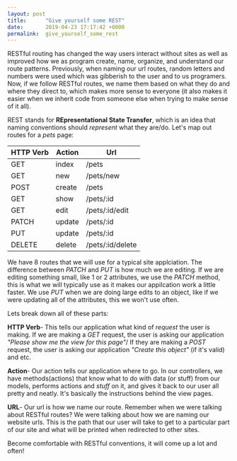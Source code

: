 ```yaml
---
layout: post
title:      "Give yourself some REST"
date:       2019-04-23 17:17:42 +0000
permalink:  give_yourself_some_rest
---
```



RESTful routing has changed the way users interact without sites as well as improved how we as program create, name, organize, and understand our route patterns. Previously, when naming our url routes, random letters and numbers were used which was gibberish to the user and to us programers. Now, if we follow RESTful routes, we name them based on what they do and where they direct to, which makes more sense to everyone (it also makes it easier when we inherit code from someone else when trying to make sense of it all).

REST stands for **REpresentational State Transfer**, which is an idea that naming conventions should *represent* what they are/do. Let's map out routes for a *pets* page:

| HTTP Verb | Action | Url |
| -------- | -------- | -------|
| GET | index | /pets |
| GET | new | /pets/new |
| POST | create | /pets |
| GET | show | /pets/:id |
| GET | edit | /pets/:id/edit |
| PATCH | update | /pets/:id |
| PUT | update | /pets/:id |
| DELETE | delete | /pets/:id/delete |
We have 8 routes that we will use for a typical site applciation.
The difference between *PATCH* and *PUT* is how much we are editing. If we are editing something small, like 1 or 2 attributes, we use the *PATCH* method, this is what we will typically use as it makes our appilcation work a little faster. We use *PUT* when we are doing large edits to an object, like if we were updating all of the attributes, this we won't use often.

Lets break down all of these parts:

**HTTP Verb**- This tells our application what kind of *request* the user is making. If we are making a *GET* request, the user is asking our application *"Please show me the view for this page"*/ If they are making a *POST* request, the user is asking our application *"Create this object"* (if it's valid) and etc.

**Action**- Our action tells our application where to go. In our controllers, we have methods(actions) that know what to do with data (or stuff) from our models, performs actions and *stuff* on it, and gives it back to our user all pretty and neatly. It's basically the instructions behind the view pages.

**URL**- Our url is how we name our route. Remember when we were talking about RESTful routes? We were talking about how we are naming our website urls. This is the path that our user will take to get to a particular part of our site and what will be printed when redirected to other sites.

Become comfortable with RESTful conventions, it will come up a lot and often!
